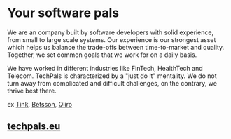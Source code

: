# Your software pals

We are an company built by software developers with solid experience, from small to large scale systems. Our experience is our strongest asset which helps us balance the trade-offs between time-to-market and quality. Together, we set common goals that we work for on a daily basis.

We have worked in different industries like FinTech, HealthTech and Telecom. TechPals is characterized by a "just do it" mentality. We do not turn away from complicated and difficult challenges, on the contrary, we thrive best there.

ex [Tink](https://tink.com/), [Betsson](https://www.betssongroup.com/), [Qliro](https://www.qliro.com/)


## [techpals.eu](https://www.techpals.eu/)
